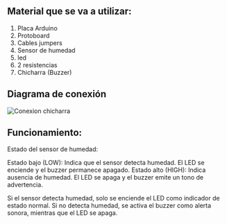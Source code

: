 

## Material que se va a utilizar:
1. Placa Arduino
2. Protoboard
3. Cables jumpers 
4. Sensor de humedad
5. led
6. 2 resistencias
7. Chicharra (Buzzer)
   
## Diagrama de conexión
![Conexion chicharra](https://github.com/user-attachments/assets/c5ef85d8-cc8b-4a67-a9c2-cf2fec3c9c2a)



## Funcionamiento:
Estado del sensor de humedad:

Estado bajo (LOW): Indica que el sensor detecta humedad. El LED se enciende y el buzzer permanece apagado.
Estado alto (HIGH): Indica ausencia de humedad. El LED se apaga y el buzzer emite un tono de advertencia.

Si el sensor detecta humedad, solo se enciende el LED como indicador de estado normal.
Si no detecta humedad, se activa el buzzer como alerta sonora, mientras que el LED se apaga.
